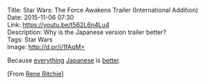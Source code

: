 Title: Star Wars: The Force Awakens Trailer (International Addition)  
Date: 2015-11-06 07:30  
Link: https://youtu.be/t562L6n4Lu4  
Description: Why is the Japanese version trailer better?  
Tags: Star Wars  
Image: http://d.pr/i/1fAqM+  

Because [everything][wikipedia] [Japanese][wikipedia 2] is [better][wikipedia 3].

[From [Rene Ritchie][twitter]]

[twitter]: https://twitter.com/reneritchie/status/662630587015036932 "Rene Ritchie's tweet"
[wikipedia]: https://en.wikipedia.org/wiki/Honda_NSX "Wikipedia: The Honda NSX"
[wikipedia 2]: https://en.wikipedia.org/wiki/Honda_S2000 "Wikipedia: The Honda S2000"
[wikipedia 3]: https://en.wikipedia.org/wiki/McLaren_MP4/4 "Wikipedia: The McLaren MP4/4"